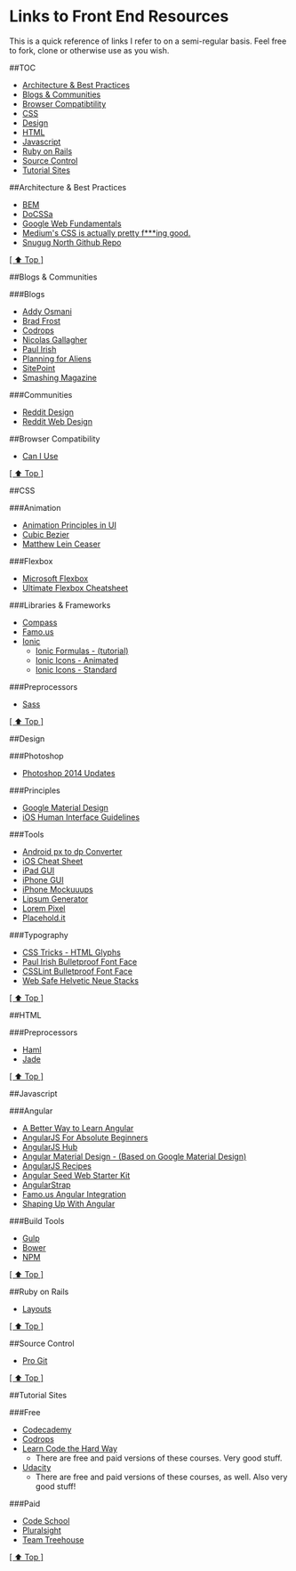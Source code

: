 Links to Front End Resources
============================

This is a quick reference of links I refer to on a semi-regular basis. Feel free to fork, clone or otherwise use as you wish.


##TOC
* [Architecture & Best Practices](#architecture--best-practices)
* [Blogs & Communities](#blogs--communities)
* [Browser Compatibtility](#browser-compatibility)
* [CSS](#css)
* [Design](#design)
* [HTML](#html)
* [Javascript](#javascript)
* [Ruby on Rails](#ruby-on-rails)
* [Source Control](#source-control)
* [Tutorial Sites](#tutorial-sites)

##Architecture & Best Practices
* [BEM](http://bem.github.io/bem-method/html/all.en.html)
* [DoCSSa](http://docssa.info/)
* [Google Web Fundamentals](https://developers.google.com/web/fundamentals/)
* [Medium's CSS is actually pretty f***ing good.](https://medium.com/@fat/mediums-css-is-actually-pretty-fucking-good-b8e2a6c78b06)
* [Snugug North Github Repo](https://github.com/Snugug/north)

[[ ⬆ Top ]](#toc)

##Blogs & Communities

###Blogs
* [Addy Osmani](http://addyosmani.com/blog)
* [Brad Frost](http://bradfrostweb.com/blog/)
* [Codrops](http://tympanus.net/codrops/)
* [Nicolas Gallagher](http://nicolasgallagher.com/)
* [Paul Irish](http://www.paulirish.com/)
* [Planning for Aliens](http://www.planningforaliens.com/)
* [SitePoint](http://www.sitepoint.com)
* [Smashing Magazine](http://www.smashingmagazine.com)

###Communities
* [Reddit Design](http://www.reddit.com/r/Design/)
* [Reddit Web Design](http://www.reddit.com/r/web_design)


##Browser Compatibility
* [Can I Use](http://caniuse.com/)

[[ ⬆ Top ]](#toc)

##CSS

###Animation
* [Animation Principles in UI](https://medium.com/design-ux/bea05243fe3)
* [Cubic Bezier](http://cubic-bezier.com/)
* [Matthew Lein Ceaser](http://matthewlein.com/ceaser/)

###Flexbox
* [Microsoft Flexbox](http://msdn.microsoft.com/en-us/library/ie/hh673531(v=vs.85).aspx)
* [Ultimate Flexbox Cheatsheet](http://www.sketchingwithcss.com/samplechapter/cheatsheet.html)

###Libraries & Frameworks
* [Compass](http://compass-style.org/)
* [Famo.us](http://famo.us/)
* [Ionic](http://ionicframework.com/docs/components/)
  * [Ionic Formulas - (tutorial)](http://learn.ionicframework.com/formulas/)
  * [Ionic Icons - Animated](http://ionicons.com/animation.html)
  * [Ionic Icons - Standard](http://ionicons.com/)
  
###Preprocessors
* [Sass](http://sass-lang.com/)

[[ ⬆ Top ]](#toc)

##Design

###Photoshop
* [Photoshop 2014 Updates](http://webdesign.tutsplus.com/tutorials/photoshop-cc-2014-whats-new-for-web-designers--cms-21634)

###Principles
* [Google Material Design](http://www.google.com/design/spec/material-design/introduction.html)
* [iOS Human Interface Guidelines](https://developer.apple.com/library/ios/documentation/UserExperience/Conceptual/MobileHIG/index.html#//apple_ref/doc/uid/TP40006556)

###Tools
* [Android px to dp Converter](http://labs.rampinteractive.co.uk/android_dp_px_calculator/)
* [iOS Cheat Sheet](http://ivomynttinen.com/blog/the-ios-design-cheat-sheet-volume-2/)
* [iPad GUI](http://www.teehanlax.com/tools/ipad/)
* [iPhone GUI](http://www.teehanlax.com/tools/iphone/)
* [iPhone Mockuuups](http://www.mockuuups.com/)
* [Lipsum Generator](http://www.lipsum.pro/)
* [Lorem Pixel](http://lorempixel.com/)
* [Placehold.it](http://placehold.it/)

###Typography
* [CSS Tricks - HTML Glyphs](http://css-tricks.com/snippets/html/glyphs/)
* [Paul Irish Bulletproof Font Face](http://www.paulirish.com/2009/bulletproof-font-face-implementation-syntax/)
* [CSSLint Bulletproof Font Face](https://github.com/CSSLint/csslint/wiki/Bulletproof-font-face)
* [Web Safe Helvetic Neue Stacks](http://rachaelmoore.name/posts/design/css/web-safe-helvetica-font-stack/)

[[ ⬆ Top ]](#toc)

##HTML 

###Preprocessors
* [Haml](http://haml.info/)
* [Jade](http://naltatis.github.io/jade-syntax-docs/)

[[ ⬆ Top ]](#toc)

##Javascript

###Angular
* [A Better Way to Learn Angular](http://www.thinkster.io/angularjs/GtaQ0oMGIl/a-better-way-to-learn-angularjs)
* [AngularJS For Absolute Beginners](http://medialoot.com/blog/angularjs-for-absolute-beginners/)
* [AngularJS Hub](http://www.angularjshub.com/)
* [Angular Material Design - (Based on Google Material Design)](https://github.com/angular/material)
* [AngularJS Recipes](http://fdietz.github.io/recipes-with-angular-js/)
* [Angular Seed Web Starter Kit](https://github.com/rafriki/angular-seed-web-starter-kit)
* [AngularStrap](http://mgcrea.github.io/angular-strap/)
* [Famo.us Angular Integration](http://famo.us/integrations/angular/)
* [Shaping Up With Angular](https://www.codeschool.com/courses/shaping-up-with-angular-js)

###Build Tools
* [Gulp](http://gulpjs.com/)
* [Bower](http://bower.io/)
* [NPM](https://www.npmjs.org/)

[[ ⬆ Top ]](#toc)

##Ruby on Rails
* [Layouts](http://guides.rubyonrails.org/layouts_and_rendering.html)

[[ ⬆ Top ]](#toc)

##Source Control
* [Pro Git](http://git-scm.com/book)

[[ ⬆ Top ]](#toc)

##Tutorial Sites

###Free
* [Codecademy](http://www.codecademy.com/)
* [Codrops](http://tympanus.net/codrops/)
* [Learn Code the Hard Way](http://learncodethehardway.org/)
  * There are free and paid versions of these courses. Very good stuff.
* [Udacity](https://www.udacity.com/courses#!/web-development)
  * There are free and paid versions of these courses, as well. Also very good stuff!

###Paid
* [Code School](http://www.codeschool.com)
* [Pluralsight](http://www.pluralsight.com/)
* [Team Treehouse](http://www.teamtreehouse.com)

[[ ⬆ Top ]](#toc)
